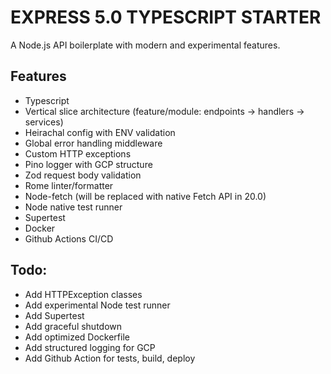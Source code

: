 # EXPRESS 5.0 TYPESCRIPT STARTER

A Node.js API boilerplate with modern and experimental features.

## Features
- Typescript
- Vertical slice architecture (feature/module: endpoints -> handlers -> services)
- Heirachal config with ENV validation
- Global error handling middleware
- Custom HTTP exceptions
- Pino logger with GCP structure
- Zod request body validation
- Rome linter/formatter
- Node-fetch (will be replaced with native Fetch API in 20.0)
- Node native test runner
- Supertest
- Docker
- Github Actions CI/CD

## Todo:
- Add HTTPException classes
- Add experimental Node test runner
- Add Supertest
- Add graceful shutdown
- Add optimized Dockerfile
- Add structured logging for GCP
- Add Github Action for tests, build, deploy
